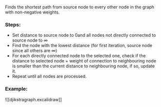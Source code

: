 Finds the shortest path from source node to every other node in the graph with non-negative weights.
### Steps:
- Set distance to source node to 0and all nodes not directly connected to source node to $\infty$
- Find the node with the lowest distance (for first iteration, source node since all others are $\infty$)
- For each directly connected node to the selected one, check if the distance to selected node + weight of connection to neighbouring node is smaller than the current distance to neighbouring node, if so, update it.
- Repeat until all nodes are processed.

### Example:
![[djikstragraph.excalidraw]]
